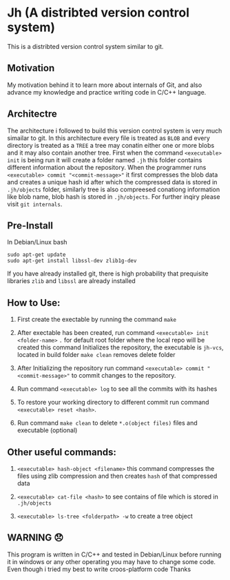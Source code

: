 #  Jh (A distribted version control system)

This is a distribted version control system similar to git.

## Motivation

My motivation behind it to learn more about internals of Git, and also advance my knowledge and practice writing code in C/C++ language.

## Architectre

The architecture i followed to build this version control system is very much simailar to git. In this architecture every file is treated as `BLOB`
and every directory is treated as a `TREE` a tree may conatin either one or more blobs and it may also contain another tree.
First when the command `<executable> init` is being run it will create a folder named `.jh` this folder contains 
different information about the repository. When the programmer runs `<executable> commit "<commit-message>"` it first compresses the blob data and creates a unique
hash id after which the compressed data is stored in `.jh/objects` folder, similarly tree is also compreesed conationg information
like blob name, blob hash is stored in `.jh/objects`.
For further inqiry please visit `git internals`.

## Pre-Install

In Debian/Linux
bash
```
sudo apt-get update
sudo apt-get install libssl-dev zlib1g-dev
```
If you have already installed git, there is high probability that prequisite libraries `zlib` and `libssl` are already installed
## How to Use:

1. First create the exectable by running the command `make`

2. After exectable has been created, run command `<executable> init <folder-name>` `.` for default root folder where the local repo will be created this command Initializes the repository, the executable is `jh-vcs`, 
located in build folder `make clean` removes delete folder

3. After Initializing the repository run command `<executable> commit "<commit-message>"` to commit changes to the repository.

4. Run command `<executable> log` to see all the commits with its hashes

5. To restore your working directory to different commit run command `<executable> reset <hash>`. 

6. Run command `make clean` to delete `*.o(object files)` files and executable (optional)



## Other useful commands:

1. `<executable> hash-object <filename>` this command compresses the files using zlib compression and then
    creates `hash` of that compressed data

2. `<executable> cat-file <hash>` to see contains of file which is stored in `.jh/objects`

3. `<executable> ls-tree <folderpath> -w` to create a tree object


## WARNING 😞

This program is written in C/C++ and tested in Debian/Linux before running it in windows or any other operating
you may have to change some code. Even though i tried my best to write croos-platform code
Thanks

